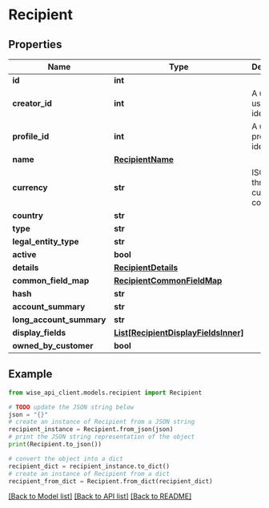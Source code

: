 # Recipient


## Properties

Name | Type | Description | Notes
------------ | ------------- | ------------- | -------------
**id** | **int** |  | [optional] 
**creator_id** | **int** | A unique user identifier | [optional] 
**profile_id** | **int** | A unique profile identifier | [optional] 
**name** | [**RecipientName**](RecipientName.md) |  | [optional] 
**currency** | **str** | ISO 4217 three-letter currency code | [optional] 
**country** | **str** |  | [optional] 
**type** | **str** |  | [optional] 
**legal_entity_type** | **str** |  | [optional] 
**active** | **bool** |  | [optional] 
**details** | [**RecipientDetails**](RecipientDetails.md) |  | [optional] 
**common_field_map** | [**RecipientCommonFieldMap**](RecipientCommonFieldMap.md) |  | [optional] 
**hash** | **str** |  | [optional] 
**account_summary** | **str** |  | [optional] 
**long_account_summary** | **str** |  | [optional] 
**display_fields** | [**List[RecipientDisplayFieldsInner]**](RecipientDisplayFieldsInner.md) |  | [optional] 
**owned_by_customer** | **bool** |  | [optional] 

## Example

```python
from wise_api_client.models.recipient import Recipient

# TODO update the JSON string below
json = "{}"
# create an instance of Recipient from a JSON string
recipient_instance = Recipient.from_json(json)
# print the JSON string representation of the object
print(Recipient.to_json())

# convert the object into a dict
recipient_dict = recipient_instance.to_dict()
# create an instance of Recipient from a dict
recipient_from_dict = Recipient.from_dict(recipient_dict)
```
[[Back to Model list]](../README.md#documentation-for-models) [[Back to API list]](../README.md#documentation-for-api-endpoints) [[Back to README]](../README.md)


